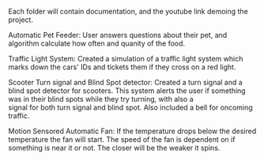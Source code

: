Each folder will contain documentation, and the youtube link demoing the project. 


Automatic Pet Feeder: 
  User answers questions about their pet, and algorithm calculate how often and quanity of the food.  


Traffic Light System: 
  Created a simulation of a traffic light system which marks down the cars' IDs and tickets them if they cross on a red light. 


Scooter Turn signal and Blind Spot detector: 
  Created a turn signal and a blind spot detector for scooters. This system alerts the user if something was in their blind spots while they try turning, with also a     
  signal for both turn signal and blind spot. Also included a bell for oncoming traffic.


Motion Sensored Automatic Fan: 
  If the temperature drops below the desired temperature the fan will start. The speed of the fan is dependent on if something is near it or not. The closer will be the 
  weaker it spins. 



